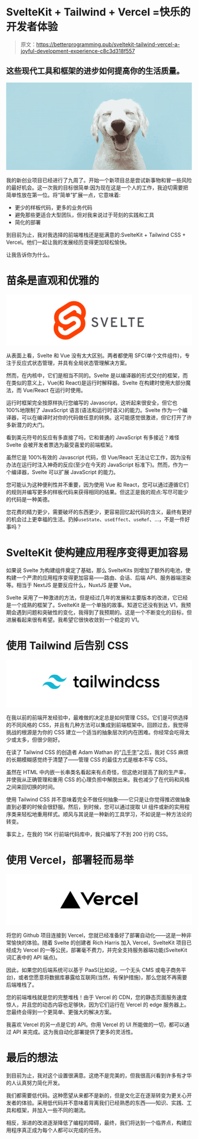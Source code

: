 # SvelteKit + Tailwind + Vercel =快乐的开发者体验

> 原文：<https://betterprogramming.pub/sveltekit-tailwind-vercel-a-joyful-development-experience-c8c3d318f557>

## 这些现代工具和框架的进步如何提高你的生活质量。

![](img/a929547bdecd9ef1f173d4bf5aa67517.png)

我的新创业项目已经进行了九周了。开始一个新项目总是尝试新事物和冒一些风险的最好机会。这一次我的目标很简单:因为现在这是一个人的工作，我迫切需要把简单性放在第一位。将“简单”扩展一点，它意味着:

*   更少的样板代码，更多的业务代码
*   避免那些更适合大型团队，但对我来说过于苛刻的实践和工具
*   简化的部署

到目前为止，我对我选择的前端堆栈还是挺满意的:SvelteKit + Tailwind CSS + Vercel。他们一起让我的发展经历变得更加轻松愉快。

让我告诉你为什么。

# 苗条是直观和优雅的

![](img/c43e497a3dae15fe00e3ea023b2baf5b.png)

从表面上看，Svelte 和 Vue 没有太大区别。两者都使用 SFC(单个文件组件)，专注于反应式状态管理，并具有全局状态管理解决方案。

然而，在内核中，它们是相当不同的。Svelte 是以编译器的形式交付的框架，而在类似的意义上，Vue(和 React)是运行时解释器。Svelte 在构建时使用大部分魔法，而 Vue/React 在运行时使用。

运行时框架完全按原样执行您编写的 Javascript，这听起来很安全，但它也 100%地限制了 JavaScript 语言(语法和运行时语义)的能力。Svelte 作为一个编译器，可以在编译时对你的代码做任意的转换。这可能感觉很激进，但它打开了许多新潜力的大门。

看到美元符号的反应有多直接了吗，它和普通的 JavaScript 有多接近？难怪 Svelte 会被开发者票选为最受喜爱的前端框架。

虽然它是 100%有效的 Javascript 代码，但 Vue/React 无法让它工作，因为没有办法在运行时注入神奇的反应(至少在今天的 JavaScript 标准下)。然而，作为一个编译器，Svelte 可以扩展 JavaScript 的能力。

您可能认为这种便利性并不重要，因为使用 Vue 和 React，您可以通过遵循它们的规则并编写更多的样板代码来获得相同的结果。但这正是我的观点:写尽可能少的代码是一种美德。

您花费的精力更少，需要破坏的东西更少，更容易回忆起代码的含义，最终有更好的机会过上更幸福的生活。扔掉`useState`、`useEffect`、`useRef`、…，不是一件好事吗？

# SvelteKit 使构建应用程序变得更加容易

如果说 Svelte 为构建组件奠定了基础，那么 SvelteKits 则增加了额外的电池，使构建一个严肃的应用程序变得更加容易——路由、会话、后端 API、服务器端渲染等。相当于 NextJS 是要反应什么，NuxtJS 是要 Vue。

Svelte 采用了一种激进的方法，但是经过几年的发展和主要版本的改进，它已经是一个成熟的框架了。SvelteKit 是一个单独的故事。知道它还没有到达 V1，我预期会遇到问题和突破性的变化，我得到了我预期的。这是一个不断变化的目标，但进展看起来很有希望。我希望它很快收敛到一个稳定的 V1。

# 使用 Tailwind 后告别 CSS

![](img/afc5971543445aa0c8a7278acd543980.png)

在我以前的前端开发经验中，最难做的决定总是如何管理 CSS。它们是可供选择的不同风格的 CSS，并且有几种方法可以集成到前端框架中。回顾过去，我觉得挑战的根源是为你的 CSS 建立一个适当的抽象层次的内在困难。你经常会吃得太少或太多，但很少刚好。

在读了 Tailwind CSS 的创造者 Adam Wathan 的“[几千字](https://adamwathan.me/css-utility-classes-and-separation-of-concerns/)”之后，我对 CSS 麻烦的长期模糊感觉终于清楚了——管理 CSS 的最佳方式是根本不写 CSS。

虽然在 HTML 中内嵌一长串类名看起来有点奇怪，但这绝对提高了我的生产率，并使我从正确管理和重用 CSS 的心理负担中解脱出来。我也减少了在代码和风格之间来回切换的时间。

使用 Tailwind CSS 并不意味着完全不做任何抽象——它只是让你觉得推迟做抽象直到必要的时候会很舒服。然后，到时候，您可以通过提取 UI 组件或新的实用程序类来轻松地重用样式。顺风与其说是一种新的工具学习，不如说是一种方法论的转变。

事实上，在我的 15K 行前端代码库中，我只编写了不到 200 行的 CSS。

# 使用 Vercel，部署轻而易举

![](img/f0b4564b48958e74dad7334bd8623038.png)

将您的 Github 项目连接到 Vercel，您就已经准备好了部署自动化——这是一种非常愉快的体验。随着 Svelte 的创建者 Rich Harris 加入 Vercel，SvelteKit 项目已经成为 Vercel 的一等公民，部署毫不费力，并完全支持服务器端功能(SvelteKit 词汇表中的 API 端点)。

因此，如果您的后端系统可以基于 PaaS(比如说，一个无头 CMS 或电子商务平台)，或者您愿意将数据库暴露给互联网(当然，有保护措施)，那么您就不再需要后端堆栈了。

您的前端堆栈就是您的完整堆栈！由于 Vercel 的 CDN，您的静态页面服务速度惊人，并且您的动态内容也足够快，因为它们运行在 Vercel 的 edge 服务器上。您最终会得到一个更简单、更强大的解决方案。

我喜欢 Vercel 的另一点是它的 API。你用 Vercel 的 UI 所能做的一切，都可以通过 API 来完成。这为我自动化部署提供了更多的灵活性。

# 最后的想法

到目前为止，我对这个设置很满意。这绝不是完美的，但我很高兴看到许多有才华的人认真努力简化开发。

我们都需要低代码。这种愿望从来都不是新的，但是文化正在逐渐转变为更关心开发者的体验。采用低代码并不意味着背离我们已经熟悉的东西——知识、实践、工具和框架，并加入一些不同的潮流。

相反，渐进的改进逐渐降低了编程的障碍，最终，我们将达到一个临界点，构建应用程序真正成为每个人都可以完成的任务。